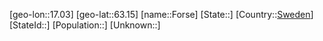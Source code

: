﻿---
location: [63.15,17.03]
type: City
tags:
- geo/City


SpocWebEntityId: 30217
isDeleted: false
confidential: public

---
[geo-lon::17.03]
[geo-lat::63.15]
[name::Forse]
[State::]
[Country::[Sweden](geo/Continent/Europe/Sweden.md)]
[StateId::]
[Population::]
[Unknown::]

